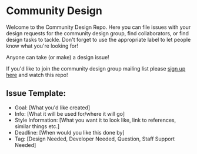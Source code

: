 # Community Design

Welcome to the Community Design Repo. Here you can file issues with your design requests for the community design group, find collaborators, or find design tasks to tackle. Don't forget to use the appropriate label to let people know what you're looking for!

Anyone can take (or make) a design issue!

If you'd like to join the community design group mailing list please [sign up here](http://ow.ly/WgQ9S) and watch this repo!

## Issue Template: 

* Goal: [What you'd like created]
* Info: [What it will be used for/where it will go]
* Style Information: [What you want it to look like, link to references, similar things etc.]
* Deadline: [When would you like this done by]
* Tag: [Design Needed, Developer Needed, Question, Staff Support Needed]
